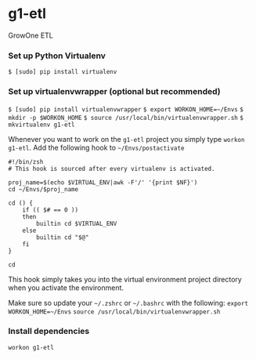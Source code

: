 # g1-etl
GrowOne ETL


### Set up Python Virtualenv
`$ [sudo] pip install virtualenv`

### Set up virtualenvwrapper (optional but recommended)
`$ [sudo] pip install virtualenvwrapper`
`$ export WORKON_HOME=~/Envs`
`$ mkdir -p $WORKON_HOME`
`$ source /usr/local/bin/virtualenvwrapper.sh`
`$ mkvirtualenv g1-etl`

Whenever you want to work on the `g1-etl` project you simply type `workon g1-etl`. Add the following hook to `~/Envs/postactivate`

```
#!/bin/zsh
# This hook is sourced after every virtualenv is activated.

proj_name=$(echo $VIRTUAL_ENV|awk -F'/' '{print $NF}')
cd ~/Envs/$proj_name

cd () {
    if (( $# == 0 ))
    then
        builtin cd $VIRTUAL_ENV
    else
        builtin cd "$@"
    fi
}

cd
```
This hook simply takes you into the virtual environment project directory when you activate the environment.

Make sure so update your `~/.zshrc` or `~/.bashrc` with the following:
`export WORKON_HOME=~/Envs`
`source /usr/local/bin/virtualenvwrapper.sh`

### Install dependencies

`workon g1-etl`